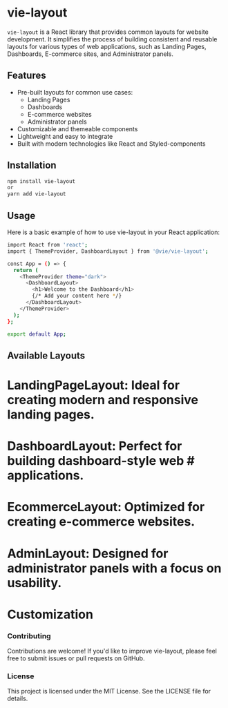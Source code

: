 # vie-layout

`vie-layout` is a React library that provides common layouts for website development. It simplifies the process of building consistent and reusable layouts for various types of web applications, such as Landing Pages, Dashboards, E-commerce sites, and Administrator panels.

## Features

- Pre-built layouts for common use cases:
  - Landing Pages
  - Dashboards
  - E-commerce websites
  - Administrator panels
- Customizable and themeable components
- Lightweight and easy to integrate
- Built with modern technologies like React and Styled-components

## Installation

```bash
npm install vie-layout
or
yarn add vie-layout
``` 
## Usage
Here is a basic example of how to use vie-layout in your React application:

```bash
import React from 'react';
import { ThemeProvider, DashboardLayout } from '@vie/vie-layout';

const App = () => {
  return (
    <ThemeProvider theme="dark">
      <DashboardLayout>
        <h1>Welcome to the Dashboard</h1>
        {/* Add your content here */}
      </DashboardLayout>
    </ThemeProvider>
  );
};

export default App;
```

## Available Layouts
# LandingPageLayout: Ideal for creating modern and responsive landing pages.
# DashboardLayout: Perfect for building dashboard-style web # applications.
# EcommerceLayout: Optimized for creating e-commerce websites.
# AdminLayout: Designed for administrator panels with a focus on usability.
# Customization

### Contributing
Contributions are welcome! If you'd like to improve vie-layout, please feel free to submit issues or pull requests on GitHub.

### License
This project is licensed under the MIT License. See the LICENSE file for details.





